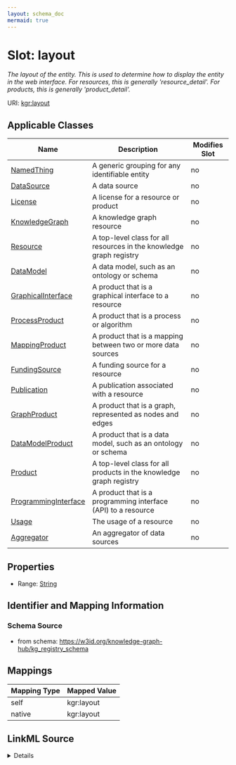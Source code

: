 ```yaml
---
layout: schema_doc
mermaid: true
---
```




# Slot: layout


_The layout of the entity. This is used to determine how to display the entity in the web interface. For resources, this is generally 'resource_detail'. For products, this is generally 'product_detail'._





URI: [kgr:layout](https://w3id.org/bridge2ai/data-sheets-schema/layout)



<!-- no inheritance hierarchy -->





## Applicable Classes

| Name | Description | Modifies Slot |
| --- | --- | --- |
| [NamedThing](NamedThing.html) | A generic grouping for any identifiable entity |  no  |
| [DataSource](DataSource.html) | A data source |  no  |
| [License](License.html) | A license for a resource or product |  no  |
| [KnowledgeGraph](KnowledgeGraph.html) | A knowledge graph resource |  no  |
| [Resource](Resource.html) | A top-level class for all resources in the knowledge graph registry |  no  |
| [DataModel](DataModel.html) | A data model, such as an ontology or schema |  no  |
| [GraphicalInterface](GraphicalInterface.html) | A product that is a graphical interface to a resource |  no  |
| [ProcessProduct](ProcessProduct.html) | A product that is a process or algorithm |  no  |
| [MappingProduct](MappingProduct.html) | A product that is a mapping between two or more data sources |  no  |
| [FundingSource](FundingSource.html) | A funding source for a resource |  no  |
| [Publication](Publication.html) | A publication associated with a resource |  no  |
| [GraphProduct](GraphProduct.html) | A product that is a graph, represented as nodes and edges |  no  |
| [DataModelProduct](DataModelProduct.html) | A product that is a data model, such as an ontology or schema |  no  |
| [Product](Product.html) | A top-level class for all products in the knowledge graph registry |  no  |
| [ProgrammingInterface](ProgrammingInterface.html) | A product that is a programming interface (API) to a resource |  no  |
| [Usage](Usage.html) | The usage of a resource |  no  |
| [Aggregator](Aggregator.html) | An aggregator of data sources |  no  |







## Properties

* Range: [String](String.html)





## Identifier and Mapping Information







### Schema Source


* from schema: https://w3id.org/knowledge-graph-hub/kg_registry_schema




## Mappings

| Mapping Type | Mapped Value |
| ---  | ---  |
| self | kgr:layout |
| native | kgr:layout |




## LinkML Source

<details>
```yaml
name: layout
description: The layout of the entity. This is used to determine how to display the
  entity in the web interface. For resources, this is generally 'resource_detail'.
  For products, this is generally 'product_detail'.
from_schema: https://w3id.org/knowledge-graph-hub/kg_registry_schema
rank: 1000
alias: layout
domain_of:
- NamedThing
range: string

```
</details>
